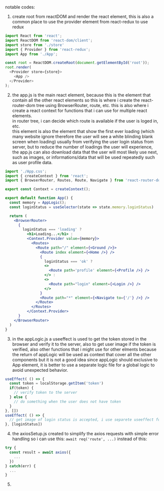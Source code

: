 notable codes:
1. create root from reactDOM and render the react element, this is also a common place to use the provider element from react-redux to use redux
```js
import React from 'react';
import ReactDOM from 'react-dom/client';
import store from './store'
import { Provider } from 'react-redux';
import App from './App';

const root = ReactDOM.createRoot(document.getElementById('root'));
root.render(
  <Provider store={store}>
    <App />
  </Provider>
);
```
2. the app.js is the main react element, because this is the element that contain all the other react elements so this is where i create the react-router-dom tree using BrowserRouter, route, etc. this is also where i create a react context for functions that i can use for multiple react elements.  
in router tree, i can decide which route is available if the user is loged in, etc.  
this element is also the element that show the first ever loading (which many website ignore therefore the user will see a white blinding blank screen when loading) usually from verifying the user login status from server, but to reduce the number of loadings the user will experience, the app.js can also download data that the user will most likely use next, such as images, or informations/data that will be used repeatedly such as user profile data.
```jsx
import './App.css';
import { createContext } from 'react';
import { BrowserRouter, Routes, Route, Navigate } from 'react-router-dom';

export const Context = createContext();

export default function App() {
  const memory = AppLogic();
  const loginStatus = useSelector(state => state.memory.loginStatus)

  return (
    <BrowserRouter>
      {
        loginStatus === 'loading' ?
          <h1>Loading...</h1> :
          <Context.Provider value={memory}>
            <Routes>
              <Route path="/" element={<Ground />}>
                <Route index element={<Home />} />
                {
                  loginStatus === 'ok' ?
                  <>
                    <Route path='profile' element={<Profile />} />
                  </> :
                  <>
                    <Route path="login" element={<Login />} />
                  </>
                }
                <Route path="*" element={<Navigate to={'/'} />} />
              </Route>
            </Routes>
          </Context.Provider>
      }
    </BrowserRouter>
  )
}
```
3. in the appLogic.js a useeffect is used to get the token stored in the browser and verify it to the server, also to get user image if the token is verified, also other functions that i might use for other elments because the return of appLogic will be used as context that cover all the other components but it is not a good idea since appLogic should exclusive to App element, it is better to use a separate logic file for a global logic to avoid unexpected behavior.
```js
useEffect( () => {
  const token = localStorage.getItem('token')
  if(token) {
    // verify token to the server
  } else {
    // do something when the user does not have token
  }
}, [])
useEffect( () => {
  // get image of login status is accepted, i use separete useeffect for this because the first useeffect only run once to check if the user already logged in or not, but this useeffect will run anytime the loginstatus change
}, [loginStatus])
```
4. the axiosSetup.js created to simplify the axios requests with simple error handling so i can use this: `await req('route', ...)` instead of this:
```js
try {
  const result = await axios({
    ...
  })
} catch(err) {
  ...
}
```
5. 